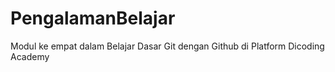 # PengalamanBelajar
Modul ke empat dalam Belajar Dasar Git dengan Github di Platform Dicoding Academy
